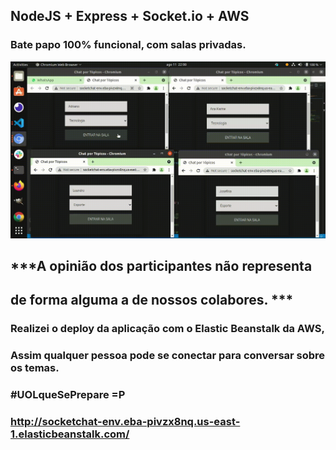 ## NodeJS + Express + Socket.io + AWS
### Bate papo 100% funcional, com salas privadas.
![](/sk.gif)
## ***A opinião dos participantes não representa 
## de forma alguma a de nossos colabores. ***
### Realizei o deploy da aplicação com o Elastic Beanstalk da AWS,
### Assim qualquer pessoa pode se conectar para conversar sobre os temas.
### #UOLqueSePrepare =P
### http://socketchat-env.eba-pivzx8nq.us-east-1.elasticbeanstalk.com/
